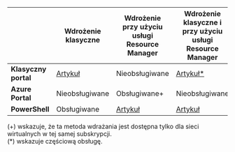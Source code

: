|  | **Wdrożenie klasyczne** | **Wdrożenie przy użyciu usługi Resource Manager** | **Wdrożenie klasyczne i przy użyciu usługi Resource Manager** |
|----------------------------------------|-------------|----------------------|---------------------------------|
| **Klasyczny portal** | [Artykuł](../articles/vpn-gateway/virtual-networks-configure-vnet-to-vnet-connection.md)  |  Nieobsługiwane |  [Artykuł*](../articles/vpn-gateway/vpn-gateway-connect-different-deployment-models-portal.md) |
| **Azure Portal** |  Nieobsługiwane | Obsługiwane+ |  Nieobsługiwane |
| **PowerShell** | Obsługiwane | [Artykuł](../articles/vpn-gateway/vpn-gateway-vnet-vnet-rm-ps.md) | [Artykuł](../articles/vpn-gateway/vpn-gateway-connect-different-deployment-models-powershell.md)

(+) wskazuje, że ta metoda wdrażania jest dostępna tylko dla sieci wirtualnych w tej samej subskrypcji.<br>
(*) wskazuje częściową obsługę.





<!--HONumber=sep16_HO1-->


